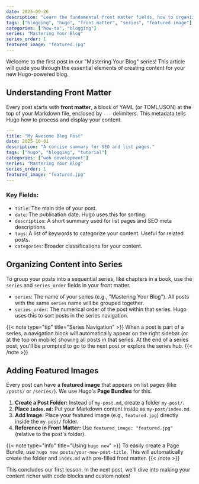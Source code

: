 ```yaml
---
date: 2025-09-26
description: "Learn the fundamental front matter fields, how to organize posts into series, and add featured images to your articles."
tags: ["blogging", "hugo", "front matter", "series", "featured image"]
categories: ["how-to", "blogging"]
series: "Mastering Your Blog"
series_order: 1
featured_image: "featured.jpg"
---
```


Welcome to the first post in our "Mastering Your Blog" series! This article will guide you through the essential elements of creating content for your new Hugo-powered blog.

## Understanding Front Matter

Every post starts with **front matter**, a block of YAML (or TOML/JSON) at the top of your Markdown file, enclosed by `---` delimiters. This metadata tells Hugo how to process and display your content.

```yaml
---
title: "My Awesome Blog Post"
date: 2025-10-01
description: "A concise summary for SEO and list pages."
tags: ["hugo", "blogging", "tutorial"]
categories: ["web development"]
series: "Mastering Your Blog"
series_order: 1
featured_image: "featured.jpg"
---
```

### Key Fields:

*   `title`: The main title of your post.
*   `date`: The publication date. Hugo uses this for sorting.
*   `description`: A short summary used for list pages and SEO meta descriptions.
*   `tags`: A list of keywords to categorize your content. Useful for related posts.
*   `categories`: Broader classifications for your content.

## Organizing Content into Series

To group your posts into a sequential series, like chapters in a book, use the `series` and `series_order` fields in your front matter.

*   `series`: The name of your series (e.g., "Mastering Your Blog"). All posts with the same `series` name will be grouped together.
*   `series_order`: The numerical order of the post within that series. Hugo uses this to sort posts in the series navigation.

{{< note type="tip" title="Series Navigation" >}}
When a post is part of a series, a navigation block will automatically appear on the right sidebar (or at the top on mobile) showing all posts in that series. At the end of a series post, you'll be prompted to go to the next post or explore the series hub.
{{< /note >}}

## Adding Featured Images

Every post can have a **featured image** that appears on list pages (like `/posts/` or `/series/`). We use Hugo's **Page Bundles** for this.

1.  **Create a Post Folder:** Instead of `my-post.md`, create a folder `my-post/`.
2.  **Place `index.md`:** Put your Markdown content inside as `my-post/index.md`.
3.  **Add Image:** Place your featured image (e.g., `featured.jpg`) directly inside the `my-post/` folder.
4.  **Reference in Front Matter:** Use `featured_image: "featured.jpg"` (relative to the post's folder).

{{< note type="info" title="Using `hugo new`" >}}
To easily create a Page Bundle, use `hugo new posts/your-new-post-title`. This will automatically create the folder and `index.md` with pre-filled front matter.
{{< /note >}}

This concludes our first lesson. In the next post, we'll dive into making your content richer with code blocks and custom notes!
